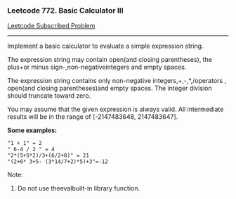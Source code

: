 ### Leetcode 772. Basic Calculator III
[Leetcode Subscribed Problem](https://leetcode.com/problems/basic-calculator-iii/)

---

Implement a basic calculator to evaluate a simple expression string.

The expression string may contain open(and closing parentheses), the plus+or minus sign-,non-negativeintegers and empty spaces.

The expression string contains only non-negative integers,+,-,*,/operators , open(and closing parentheses)and empty spaces. The integer division should truncate toward zero.

You may assume that the given expression is always valid. All intermediate results will be in the range of [-2147483648, 2147483647].

**Some examples:**
```
"1 + 1" = 2
" 6-4 / 2 " = 4
"2*(5+5*2)/3+(6/2+8)" = 21
"(2+6* 3+5- (3*14/7+2)*5)+3"=-12
```
 
Note:
1. Do not use theevalbuilt-in library function.

